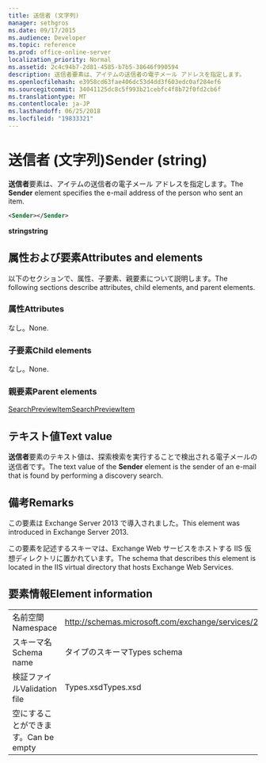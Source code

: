 ```yaml
---
title: 送信者 (文字列)
manager: sethgros
ms.date: 09/17/2015
ms.audience: Developer
ms.topic: reference
ms.prod: office-online-server
localization_priority: Normal
ms.assetid: 2c4c94b7-2d81-4585-b7b5-38646f990594
description: 送信者要素は、アイテムの送信者の電子メール アドレスを指定します。
ms.openlocfilehash: e3958cd63fae406dc53d4dd3f603edc0af284ef6
ms.sourcegitcommit: 34041125dc8c5f993b21cebfc4f8b72f0fd2cb6f
ms.translationtype: MT
ms.contentlocale: ja-JP
ms.lasthandoff: 06/25/2018
ms.locfileid: "19833321"
---
```

# <a name="sender-string"></a><span data-ttu-id="76bdf-103">送信者 (文字列)</span><span class="sxs-lookup"><span data-stu-id="76bdf-103">Sender (string)</span></span>

<span data-ttu-id="76bdf-104">**送信者**要素は、アイテムの送信者の電子メール アドレスを指定します。</span><span class="sxs-lookup"><span data-stu-id="76bdf-104">The **Sender** element specifies the e-mail address of the person who sent an item.</span></span> 
  
```XML
<Sender></Sender>
```

 <span data-ttu-id="76bdf-105">**string**</span><span class="sxs-lookup"><span data-stu-id="76bdf-105">**string**</span></span>
## <a name="attributes-and-elements"></a><span data-ttu-id="76bdf-106">属性および要素</span><span class="sxs-lookup"><span data-stu-id="76bdf-106">Attributes and elements</span></span>

<span data-ttu-id="76bdf-107">以下のセクションで、属性、子要素、親要素について説明します。</span><span class="sxs-lookup"><span data-stu-id="76bdf-107">The following sections describe attributes, child elements, and parent elements.</span></span>
  
### <a name="attributes"></a><span data-ttu-id="76bdf-108">属性</span><span class="sxs-lookup"><span data-stu-id="76bdf-108">Attributes</span></span>

<span data-ttu-id="76bdf-109">なし。</span><span class="sxs-lookup"><span data-stu-id="76bdf-109">None.</span></span>
  
### <a name="child-elements"></a><span data-ttu-id="76bdf-110">子要素</span><span class="sxs-lookup"><span data-stu-id="76bdf-110">Child elements</span></span>

<span data-ttu-id="76bdf-111">なし。</span><span class="sxs-lookup"><span data-stu-id="76bdf-111">None.</span></span>
  
### <a name="parent-elements"></a><span data-ttu-id="76bdf-112">親要素</span><span class="sxs-lookup"><span data-stu-id="76bdf-112">Parent elements</span></span>

[<span data-ttu-id="76bdf-113">SearchPreviewItem</span><span class="sxs-lookup"><span data-stu-id="76bdf-113">SearchPreviewItem</span></span>](searchpreviewitem.md)
  
## <a name="text-value"></a><span data-ttu-id="76bdf-114">テキスト値</span><span class="sxs-lookup"><span data-stu-id="76bdf-114">Text value</span></span>

<span data-ttu-id="76bdf-115">**送信者**要素のテキスト値は、探索検索を実行することで検出される電子メールの送信者です。</span><span class="sxs-lookup"><span data-stu-id="76bdf-115">The text value of the **Sender** element is the sender of an e-mail that is found by performing a discovery search.</span></span> 
  
## <a name="remarks"></a><span data-ttu-id="76bdf-116">備考</span><span class="sxs-lookup"><span data-stu-id="76bdf-116">Remarks</span></span>

<span data-ttu-id="76bdf-117">この要素は Exchange Server 2013 で導入されました。</span><span class="sxs-lookup"><span data-stu-id="76bdf-117">This element was introduced in Exchange Server 2013.</span></span>
  
<span data-ttu-id="76bdf-118">この要素を記述するスキーマは、Exchange Web サービスをホストする IIS 仮想ディレクトリに置かれています。</span><span class="sxs-lookup"><span data-stu-id="76bdf-118">The schema that describes this element is located in the IIS virtual directory that hosts Exchange Web Services.</span></span>
  
## <a name="element-information"></a><span data-ttu-id="76bdf-119">要素情報</span><span class="sxs-lookup"><span data-stu-id="76bdf-119">Element information</span></span>

|||
|:-----|:-----|
|<span data-ttu-id="76bdf-120">名前空間</span><span class="sxs-lookup"><span data-stu-id="76bdf-120">Namespace</span></span>  <br/> |http://schemas.microsoft.com/exchange/services/2006/types  <br/> |
|<span data-ttu-id="76bdf-121">スキーマ名</span><span class="sxs-lookup"><span data-stu-id="76bdf-121">Schema name</span></span>  <br/> |<span data-ttu-id="76bdf-122">タイプのスキーマ</span><span class="sxs-lookup"><span data-stu-id="76bdf-122">Types schema</span></span>  <br/> |
|<span data-ttu-id="76bdf-123">検証ファイル</span><span class="sxs-lookup"><span data-stu-id="76bdf-123">Validation file</span></span>  <br/> |<span data-ttu-id="76bdf-124">Types.xsd</span><span class="sxs-lookup"><span data-stu-id="76bdf-124">Types.xsd</span></span>  <br/> |
|<span data-ttu-id="76bdf-125">空にすることができます。</span><span class="sxs-lookup"><span data-stu-id="76bdf-125">Can be empty</span></span>  <br/> ||
   

